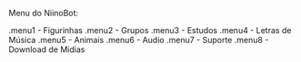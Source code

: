 Menu do NiinoBot:

.menu1 - Figurinhas
.menu2 - Grupos
.menu3 - Estudos
.menu4 - Letras de Música
.menu5 - Animais
.menu6 - Audio
.menu7 - Suporte
.menu8 - Download de Midias